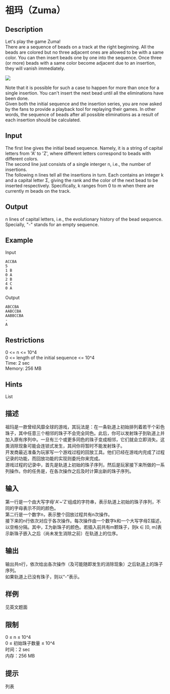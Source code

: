 # 祖玛（Zuma）
  
## Description
Let's play the game Zuma!  
There are a sequence of beads on a track at the right beginning. All the beads are colored but no three adjacent ones are allowed to be with a same color. You can then insert beads one by one into the sequence. Once three (or more) beads with a same color become adjacent due to an insertion, they will vanish immediately.  

![](/img/zuma-0.png)   
   
Note that it is possible for such a case to happen for more than once for a single insertion. You can't insert the next bead until all the eliminations have been done.  
Given both the initial sequence and the insertion series, you are now asked by the fans to provide a playback tool for replaying their games. In other words, the sequence of beads after all possible eliminations as a result of each insertion should be calculated.  

## Input
The first line gives the initial bead sequence. Namely, it is a string of capital letters from 'A' to 'Z', where different letters correspond to beads with different colors.  
The second line just consists of a single interger n, i.e., the number of insertions.   
The following n lines tell all the insertions in turn. Each contains an integer k and a capital letter Σ, giving the rank and the color of the next bead to be inserted respectively. Specifically, k ranges from 0 to m when there are currently m beads on the track.   

## Output
n lines of capital letters, i.e., the evolutionary history of the bead sequence.   
Specially, "-" stands for an empty sequence.  

## Example
Input
```
ACCBA
5
1 B
0 A
2 B
4 C
0 A
```
Output
```
ABCCBA
AABCCBA
AABBCCBA
-
A
```
   
## Restrictions
0 <= n <= 10^4  
0 <= length of the initial sequence <= 10^4  
Time: 2 sec  
Memory: 256 MB  
   
## Hints
List
  
## 描述
祖玛是一款曾经风靡全球的游戏，其玩法是：在一条轨道上初始排列着若干个彩色珠子，其中任意三个相邻的珠子不会完全同色。此后，你可以发射珠子到轨道上并加入原有序列中。一旦有三个或更多同色的珠子变成相邻，它们就会立即消失。这类消除现象可能会连锁式发生，其间你将暂时不能发射珠子。  
开发商最近准备为玩家写一个游戏过程的回放工具。他们已经在游戏内完成了过程记录的功能，而回放功能的实现则委托你来完成。  
游戏过程的记录中，首先是轨道上初始的珠子序列，然后是玩家接下来所做的一系列操作。你的任务是，在各次操作之后及时计算出新的珠子序列。  
   
## 输入
第一行是一个由大写字母'A'~'Z'组成的字符串，表示轨道上初始的珠子序列，不同的字母表示不同的颜色。  
第二行是一个数字n，表示整个回放过程共有n次操作。   
接下来的n行依次对应于各次操作。每次操作由一个数字k和一个大写字母Σ描述，以空格分隔。其中，Σ为新珠子的颜色。若插入前共有m颗珠子，则k ∈ [0, m]表示新珠子嵌入之后（尚未发生消除之前）在轨道上的位序。  

## 输出
输出共n行，依次给出各次操作（及可能随即发生的消除现象）之后轨道上的珠子序列。  
如果轨道上已没有珠子，则以“-”表示。   
   
## 样例
见英文题面

## 限制
0 ≤ n ≤ 10^4  
0 ≤ 初始珠子数量 ≤ 10^4  
时间：2 sec  
内存：256 MB   

## 提示
列表










